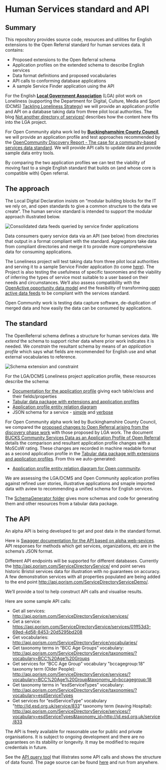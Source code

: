 # Human Services standard and API
## Summary

This repository provides source code, resources and utilities for English extensions to the Open Referral standard for human services data. It contains:

* Proposed extensions to the Open Referral schema
* Application profiles on the extended schema to describe English services
* Data format definitions and proposed vocabularies
* API calls to conforming database applications
* A sample Service Finder application using the API

For the English **[Local Government Association](https://www.local.gov.uk/)** (LGA) pilot work on Loneliness (supporting the Department for Digital, Culture, Media and Sport (DCMS) [Tackling Loneliness Strategy](https://www.gov.uk/government/publications/a-connected-society-a-strategy-for-tackling-loneliness)) we will provide an application profile and API on a database taking data from three pilot local authorities. The blog [Not another directory of services!](https://medium.com/porism/not-another-directory-of-services-a24bb08c6343) describes how the content here fits into the LGA project.

For Open Community alpha work led by **[Buckinghamshire County Council](https://www.buckscc.gov.uk/)**, we will provide an application profile and test approaches recommended by the [OpenCommunity Discovery Report  - The case for a community-based services data standard](https://opencommunity.org.uk/wp-content/uploads/2019/05/Report-OpenCommunity-Data-standards.pdf). We will provide API calls to update data and provide sample data entry tools.

By comparing the two application profiles we can test the viability of moving fast to a single English standard that builds on (and whose core is compatible with) Open referral.

## The approach

The Local Digital Declaration insists on “modular building blocks for the IT we rely on, and open standards to give a common structure to the data we create”. The human service standard is intended to support the modular approach illustrated below.

![Consolidated data feeds queried by service finder applications](https://raw.githubusercontent.com/esd-org-uk/human-services/master/Resources/ConsolidatedDataFeedsQueriedByServiceFinders.png)

Data consumers query service data via an API (see below) from directories that output in a format compliant with the standard. Aggregators take data from compliant directories and merge it to provide more comprehensive data for consuming applications.

The Loneliness project will test taking data from three pilot local authorities and serving it to a sample Service Finder application (to come [here](https://github.com/esd-org-uk/human-services/tree/master/ServiceFinder)). The Project is also testing the usefulness of specific taxonomies and the viability of inferring the types of service most suitable to a user based on their needs and circumstances. We’ll also assess compatibility with the [OpenActive opportunity data model](https://www.openactive.io/modelling-opportunity-data/) and the feasibility of transforming [open active data feeds](https://status.openactive.io/) to be compliant with the services standard.

Open Community work is testing data capture software, de-duplication of merged data and how easily the data can be consumed by applications.

## The standard

The OpenReferral schema defines a structure for human services data. We *extend* the schema to support richer data where prior work indicates it is needed. We *constrain* the resultant schema by means of an *application profile* which says what fields are recommended for English use and what external vocabularies to reference.

![Schema extension and constraint](https://github.com/esd-org-uk/human-services/raw/master/Resources/SchemaExtensionAndConstraint.png)

For the LGA/DCMS Loneliness project application profile, these resources describe the schema:

* [Documentation for the application profile](http://htmlpreview.github.io/?https://github.com/esd-org-uk/human-services/blob/master/Schemas/documentation.html) giving each table/class and their fields/properties
* [Tabular data package with extensions and application profiles](https://raw.githubusercontent.com/esd-org-uk/human-services/master/SchemaGenerator/Generator/ExtendedDataPackage.json)
* [Application profile entity relation diagram](https://github.com/esd-org-uk/human-services/raw/master/Resources/LGA_ApplicationProfileBasicEntityRelationshipDiagram.png)
* JSON schema for a service - [simple](https://raw.githubusercontent.com/esd-org-uk/human-services/master/Schemas/service.schema.json) and [verbose](https://raw.githubusercontent.com/esd-org-uk/human-services/master/Schemas/service.schema.verbose.json)
 
For Open Community alpha work led by Buckinghamshire County Council, we compared the [proposed changes to Open Referral arising from the  discovery phase work](https://opencommunitystandard.github.io/specification/#proposed-changes) with those proposed by LGA work. The document [BUCKS Community Services Data as an Application Profile of Open Referral](https://docs.google.com/document/d/1V88KW7xeGKqO5SP2r_0Mg2Kv_R49ug8_Xv4NqYi2bXw/edit#) details the comparison and resultant application profile changes with a MoSCoW rating. These changes are recorded in machine readable format as a second application profile in the [Tabular data package with extensions and application profiles](https://raw.githubusercontent.com/esd-org-uk/human-services/master/SchemaGenerator/Generator/ExtendedDataPackage.json). From this we auto-generated:
* [Application profile entity relation diagram for Open community](https://github.com/esd-org-uk/human-services/raw/master/Resources/OpenCommunityApplicationProfileERD.png).

We are assessing the LGA/DCMS and Open Community application profiles against refined user stories, illustrative applications and smaple imported data with aview to recommending a unified schema for English services.

The [SchemaGenerator folder](https://github.com/esd-org-uk/human-services/tree/master/SchemaGenerator) gives more schemas and code for generating them and other resources from a tabular data package.

## The API

An alpha API is being developed to get and post data in the standard format.

Here is [Swagger documentation for the API based on alpha web-sevices](https://api.porism.com/ServiceDirectoryService/swagger-ui.html).  API responses for methods which get services, organizations, etc are in the schema’s JSON format.

Different API endpoints will be supported for different databases. Currently the http://api.porism.com/ServiceDirectoryService/ end point serves historic Bristol services data for illustration with no guarantees on accuracy. A few demonstration services with all properties populated are being added to the end point http://api.porism.com/ServiceDirectoryServiceDemo/.

We’ll provide a tool to help construct API calls and visualise results.

Here are some sample API calls:

* Get all services: http://api.porism.com/ServiceDirectoryService/services/
* Get a service: https://api.porism.com/ServiceDirectoryService/services/01ff53d3-69ed-4d58-8453-20d5295bd208
* Get vocabularies: http://api.porism.com/ServiceDirectoryService/vocabularies/
* Get taxonomy terms in “BCC Age Groups” vocabulary: http://api.porism.com/ServiceDirectoryService/taxonomies/?vocabulary=BCC%20Age%20Groups
* Get services for  “BCC Age Group” vocabulary "bccagegroup:18" taxonomy term (Older People): http://api.porism.com/ServiceDirectoryService/services/?vocabulary=BCC%20Age%20Group&taxonomy_id=bccagegroup:18
* Get taxonomy terms in “esdServiceTypes” vocabulary: http://api.porism.com/ServiceDirectoryService/taxonomies/?vocabulary=esdServiceTypes  
* Get services for “esdServiceType” vocabulary "http://id.esd.org.uk/service/833" taxonomy term (leaving Hospital): http://api.porism.com/ServiceDirectoryService/services/?vocabulary=esdServiceTypes&taxonomy_id=http://id.esd.org.uk/service/833

The API is freely available for reasonable use for public and private organisations. It is subject to ongoing development and there are no guarantees on its stability or longevity. It may be modified to require credentials in future.

See the [API query tool](http://service-directory-beta.s3-website-eu-west-1.amazonaws.com/) that illistrates some API calls and shows the structure of data found. The page source can be found [here](https://github.com/esd-org-uk/human-services/tree/master/Utilities/ApiDemoSite) and run from anywhere.

<!-- <iframe height=auto width=auto src='https://raw.githack.com/esd-org-uk/human-services/master/Schemas/documentation.html'> -->

<script src="https://code.jquery.com/jquery-3.4.1.min.js" crossorigin="anonymous">  
  
</script>  
<div id="docs"></div>
<script>  
  $("#docs").val("Test123123123123123");
  
</script>  